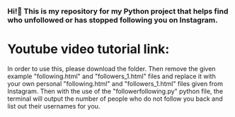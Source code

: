 ### Hi!👋 This is my repository for my Python project that helps find who unfollowed or has stopped following you on Instagram.
<h1>Youtube video tutorial link: </h1>

In order to use this, please download the folder. Then remove the given example "following.html" and "followers_1.html" files and replace it with your own personal "following.html" and "followers_1.html" files given from Instagram. Then with the use of the "followerfollowing.py" python file, the terminal will output the number of people who do not follow you back and list out their usernames for you.

